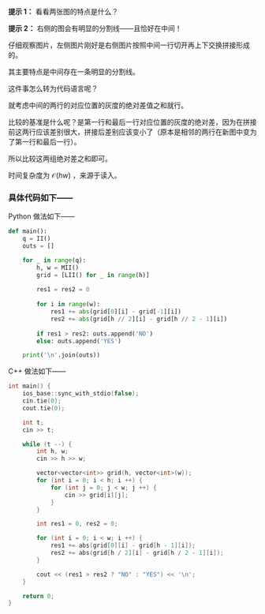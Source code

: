 **提示 1：** 看看两张图的特点是什么？

**提示 2：** 右侧的图会有明显的分割线——且恰好在中间！

仔细观察图片，左侧图片刚好是右侧图片按照中间一行切开再上下交换拼接形成的。

其主要特点是中间存在一条明显的分割线。

这件事怎么转为代码语言呢？

就考虑中间的两行的对应位置的灰度的绝对差值之和就行。

比较的基准是什么呢？是第一行和最后一行对应位置的灰度的绝对差，因为在拼接前这两行应该差别很大，拼接后差别应该变小了（原本是相邻的两行在新图中变为了第一行和最后一行）。

所以比较这两组绝对差之和即可。

时间复杂度为 $\mathcal{O}(hw)$ ，来源于读入。

### 具体代码如下——

Python 做法如下——

```Python []
def main():
    q = II()
    outs = []

    for _ in range(q):
        h, w = MII()
        grid = [LII() for _ in range(h)]
        
        res1 = res2 = 0
        
        for i in range(w):
            res1 += abs(grid[0][i] - grid[-1][i])
            res2 += abs(grid[h // 2][i] - grid[h // 2 - 1][i])
        
        if res1 > res2: outs.append('NO')
        else: outs.append('YES')

    print('\n'.join(outs))
```

C++ 做法如下——

```cpp []
int main() {
    ios_base::sync_with_stdio(false);
    cin.tie(0);
    cout.tie(0);

    int t;
    cin >> t;

    while (t --) {
        int h, w;
        cin >> h >> w;

        vector<vector<int>> grid(h, vector<int>(w));
        for (int i = 0; i < h; i ++) {
            for (int j = 0; j < w; j ++) {
                cin >> grid[i][j];
            }
        }

        int res1 = 0, res2 = 0;

        for (int i = 0; i < w; i ++) {
            res1 += abs(grid[0][i] - grid[h - 1][i]);
            res2 += abs(grid[h / 2][i] - grid[h / 2 - 1][i]);
        }

        cout << (res1 > res2 ? "NO" : "YES") << '\n';
    }

    return 0;
}
```
